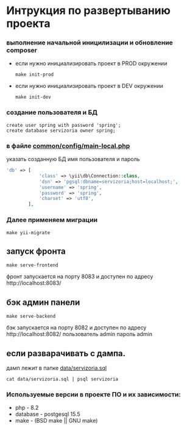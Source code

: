 # Интрукция по развертыванию проекта

### выполнение начальной иницилизации и обновление composer

* если нужно инициализировать проект в PROD окружении
   ~~~shell
   make init-prod
   ~~~
* если нужно инициализировать проект в DEV окружении
   ~~~shell
   make init-dev
   ~~~

### создание пользователя и БД

~~~postgresql
create user spring with password 'spring';
create database servizoria owner spring;
~~~

### в файле [common/config/main-local.php](common/config/main-local.php)

указать созданную БД имя пользователя и пароль

~~~php
'db' => [
            'class' => \yii\db\Connection::class,
            'dsn' => 'pgsql:dbname=servizoria;host=localhost;',
            'username' => 'spring',
            'password' => 'spring',
            'charset' => 'utf8',
        ],
~~~

### Далее применяем миграции

~~~shell
make yii-migrate
~~~

## запуск фронта

~~~shell
make serve-frontend
~~~

фронт запускается на порту 8083 и доступен по адресу http://localhost:8083/

## бэк админ панели

~~~shell
make serve-backend
~~~

бэк запускается на порту 8082 и доступен по адресу http://localhost:8082/
пользователь admin
пароль admin

## если разварачивать с дампа.

дамп лежит в папке [data/servizoria.sql](data/servizoria.sql)

~~~shell
cat data/servizoria.sql | psql servizoria
~~~

### Используемые версии в проекте ПО и их зависимости:

* php - 8.2
* database - postgesql 15.5
* make - (BSD make || GNU make)